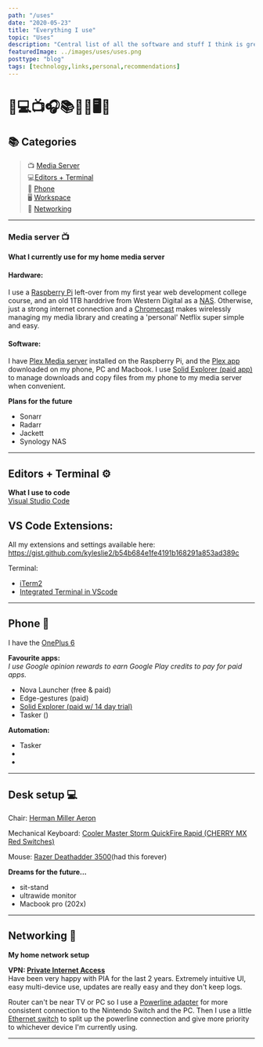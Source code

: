 ```yaml
---
path: "/uses"
date: "2020-05-23"
title: "Everything I use"
topic: "Uses"
description: "Central list of all the software and stuff I think is great"
featuredImage: ../images/uses/uses.png
posttype: "blog"
tags: [technology,links,personal,recommendations]
---
```

# 🧰💻📺🎧📚📲📂🖥📡

## 📚 Categories

>   📺 [Media Server](#media-server-)  
>   💻[Editors + Terminal](#editors-+-terminal-)  
>   📲 [Phone](#phone-)  
>   🖥 [Workspace](#workspace-)  
>   📡 [Networking](#networking-)  

---

### Media server 📺
**What I currently use for my home media server**

#### Hardware:
I use a [Raspberry Pi](https://www.raspberrypi.org/) left-over from my first year web development college course, and an old 1TB harddrive from Western Digital as a [NAS](https://pimylifeup.com/raspberry-pi-nas/). Otherwise, just a strong internet connection and a [Chromecast](https://store.google.com/ca/product/chromecast) makes wirelessly managing my media library and creating a 'personal' Netflix super simple and easy.

#### Software:
I have [Plex Media server](https://www.plex.tv/en-ca/media-server-downloads/) installed on the Raspberry Pi, and the [Plex app](https://www.plex.tv/en-ca/media-server-downloads/#plex-app) downloaded on my phone, PC and Macbook. I use [Solid Explorer (paid app)](https://play.google.com/store/apps/details?id=pl.solidexplorer2&hl=en_CA) to manage downloads and copy files from my phone to my media server when convenient.

**Plans for the future**
- Sonarr
- Radarr
- Jackett
- Synology NAS


---

## Editors + Terminal ⚙
**What I use to code**  
[Visual Studio Code](https://code.visualstudio.com/)

VS Code Extensions:  
- 

All my extensions and settings available here:  
https://gist.github.com/kyleslie2/b54b684e1fe4191b168291a853ad389c

Terminal:
- [iTerm2](https://www.iterm2.com/)
- [Integrated Terminal in VScode](https://code.visualstudio.com/docs/editor/integrated-terminal)


---

## Phone 📲 
I have the [OnePlus 6](https://www.oneplus.com/ca_en/6)

**Favourite apps:**  
_I use Google opinion rewards to earn Google Play credits to pay for paid apps._
- Nova Launcher (free & paid)
- Edge-gestures (paid)
- [Solid Explorer (paid w/ 14 day trial)](https://play.google.com/store/apps/details?id=pl.solidexplorer2&hl=en_CA)
- Tasker ()

**Automation:**
- Tasker
- 
- 

---

## Desk setup 💻
Chair: [Herman Miller Aeron](https://www.hermanmiller.com/products/seating/office-chairs/aeron-chairs/)

Mechanical Keyboard: [Cooler Master Storm QuickFire Rapid (CHERRY MX Red Switches)](https://www.coolermaster.com/catalog/peripheral/keyboards/quick-fire-rapid/)

Mouse: [Razer Deathadder 3500](https://www.amazon.ca/Razer-Deathadder-Precision-Infrared-Version/dp/B00D8ZDNCQ)(had this forever)

**Dreams for the future...**
- sit-stand
- ultrawide monitor
- Macbook pro (202x)

---

## Networking 📡
**My home network setup**

**VPN: [Private Internet Access](https://www.privateinternetaccess.com/)**  
Have been very happy with PIA for the last 2 years. Extremely intuitive UI, easy multi-device use, updates are really easy and they don't keep logs.


Router can't be near TV or PC so I use a [Powerline adapter](https://www.amazon.ca/Powerline-Network-Adapters/b?ie=UTF8&node=3312820011) for more consistent connection to the Nintendo Switch and the PC. Then I use a little [Ethernet switch](https://www.amazon.ca/TP-Link-TL-SF1005D-5-port-100Mbps-Desktop/dp/B000FNFSPY/ref=sr_1_12?fst=as%3Aoff&qid=1590843592&refinements=p_n_feature_two_browse-bin%3A7322393011&rnid=7322391011&s=electronics&sr=1-12) to split up the powerline connection and give more priority to whichever device I'm currently using.

---



